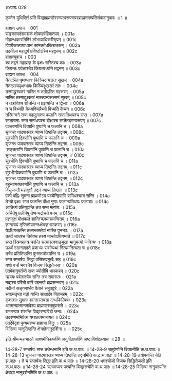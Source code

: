 अध्यायः 028

कृष्णेन युधिष्ठिरं प्रति विद्याब्रह्मणोररण्यत्वरूपणपरब्राह्मणदम्पतिसंवादानुवादः ॥ 1 ॥

ब्राह्मण उवाच ।	001  
सङ्कल्पदंशमशकं शोकहर्षहिमातपम् ।	001a  
मोहान्धकारतिमिरं लोभव्याधिसरीसृपम् ॥	001c  
विषयैकात्ययाध्वानं कामक्रोधकिरातकम् ।	002a  
तदतीत्य महादुर्गं प्रविष्टोऽस्मि महद्वनम् ॥	002c  
ब्राह्मण्युवाच ।	003  
क्व तद्वनं महाप्राज्ञ के वृक्षाः सरितश्च काः ।	003a  
कियन्तः पर्वताश्चैव कियत्यध्यनि तद्वनम् ॥	003c  
ब्राह्मण उवाच ।	004  
नैतदस्ति पृथग्भावः किञ्चिदन्यत्ततः सुखम् ।	004a  
नैतदस्त्यपृथग्भावः किञ्चिद्दुःखतरं ततः ॥	004c  
तस्माद्ध्रस्वतरं नास्ति न ततोऽस्ति महत्तरम् ।	005a  
नास्ति तस्माद्दुःखतरं नास्त्यन्यत्तत्समं सुखम् ॥	005c  
न तत्राविश्य शोचन्ति न प्रहृष्यन्ति च द्विजाः ।	006a  
न च बिभ्यति केभ्यश्चिन्नैभ्यो बिभ्यति केचन ॥	006c  
तस्मिन्वने सप्त महाद्रुमाश्च फलानि सप्तातिथयश्च सप्त ।	007a  
सप्ताश्रमाः सप्त समाधयश्च दीक्षाश्च सप्तैतदरण्यरूपम् ॥	007c  
पञ्चवर्णानि दिव्यानि पुष्पाणि च फलानि च ।	008a  
सृजन्तः पादपास्तत्र व्याप्य तिष्ठन्ति तद्वनम् ॥	008c  
सुवर्णानि द्विवर्णानि पुष्पाणि च फलानि च ।	009a  
सृजन्तः पादपास्तत्र व्याप्य तिष्ठन्ति तद्वनम् ॥	009c  
\'शङ्कराणि त्रिवर्णानि पुष्पाणि च फलानि च ।	010a  
सृजन्तः पादपास्तत्र व्याप्य तिष्ठन्ति तद्वनम् ॥\'	010c  
सुरभीणि द्विवर्णानि पुष्पाणि च फलानि च ।	011a  
सृजन्तः पादपास्तत्र व्याप्य तिष्ठन्ति तद्वनम् ॥	011c  
सुरभीण्येकवर्णानि पुष्पाणि च फलानि च ।	012a  
सृजन्तः पादपास्तत्र व्याप्य तिष्ठन्ति तद्वनम् ॥	012c  
बहून्यव्यक्तवर्णानि पुष्पाणि च फलानि च ।	013a  
विसृजन्तौ महावृक्षौ तद्वनं व्याप्य तिष्ठतः ॥	013c  
एको वह्निः सुमना ब्राह्मणोऽत्र पञ्चेन्द्रियाणि समिधश्चात्र सन्ति ।	014a  
तेभ्यो वृक्षाः सप्त फलन्ति दीक्षा गुणाः फलान्यतिथयः फलाशाः ॥	014c  
आतिथ्यं प्रतिगृह्णन्ति तत्र सप्त महर्षयः ।	015a  
अर्चितेषु प्रलीनेषु तेष्वन्यद्रोचते वनम् ॥	015c  
प्रज्ञावृक्षं मोक्षफलं शान्तिच्छायासमन्वितम् ।	016a  
ज्ञानाश्रयं तृप्तितोयमन्तःक्षेत्रज्ञभास्करम् ॥	016c  
येऽधिगच्छन्ति तत्सन्तस्तेषां नास्ति पुनर्भवः ।	017a  
ऊर्ध्वं चाधश्च तिर्यक्च तस्य नान्तोऽधिगम्यते ॥	017c  
सप्त स्त्रियस्तत्र चरन्ति सत्यास्त्ववाङ्मुखा भानुमत्यो जनित्र्यः ।	018a  
ऊर्ध्वं रसानाददते प्रजाभ्यः सर्वान्यथा नित्यमनित्यता च ॥	018c  
तत्रैव प्रतितिष्ठन्ति पुनस्तत्रोदयन्ति च ।	019a  
सप्त सप्तर्षयः सिद्धा वसिष्ठप्रमुखैः सह ॥	019c  
यशो वर्चो भगश्चैव विजयः सिद्धतेजसः ।	020a  
एतमेवानुवर्तन्ते सप्त ज्योतींषि भास्करम् ॥	020c  
ऋषयः पर्वताश्चैव सन्ति तत्र समासतः ।	021a  
नद्यश्च परितो वारि वहन्त्यो ब्रह्मसम्भवम् ॥	021c  
नदीनां सङ्गमश्चैव वैताने समुपह्वरे ।	022a  
स्वात्मतृप्ता यतो यान्ति साक्षादेव पितामहम् ॥	022c  
कृशाशाः सुव्रताः शान्तास्तपसा दग्धकिल्बिषाः ।	023a  
आत्मन्यात्मानमावेश्य ब्राह्मणास्तमुपासते ॥	023c  
शममप्यत्र शंसन्ति विद्यारण्यविदो जनाः ।	024a  
तदरण्यमभिप्रेत्य यथातत्वमजायत ॥	024c  
एतदेवेदृशं पुण्यमरण्यं ब्राह्मणा विदुः ।	025a  
विदित्वा चानुतिष्ठन्ति क्षेत्रज्ञेनानुदर्शिना ॥ ॥	025c  

इति श्रीमन्महाभारते आश्वमेधिकपर्वणि अनुगीतापर्वणि अष्टाविंशोऽध्यायः ॥ 28 ॥

14-28-7 सप्तर्षयः सप्त तथेन्धनानि इति क.थ.पाठः ॥ 14-28-9 चतुर्वर्णानि दिव्यानीति क.थ.पाठः ॥ 14-28-13 सृजन्तः पादपास्तत्र व्याप्य तिष्ठन्ति तद्वनमिति क.ट.थ.पाठः ॥ 14-28-19 तत्रोपयन्ति चेति झ.पाठः । ते च सप्तर्षयः सिद्धा इति क.थ.पाठः ॥ 14-28-20 भगश्चोजो विजयः सिद्धितेजसी इति क.थ.पाठः ॥ 14-28-24 ऋचमप्यत्र पश्यन्ति विद्यारण्येति क.थ.पाठः ॥ 14-28-25 विदित्वा नानुपश्यन्ति क्षेत्रज्ञा नानुदर्शनमिति क.थ.पाठः ॥ 
